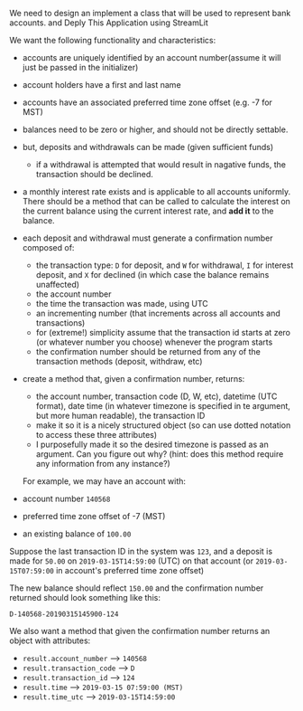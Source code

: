 We need to design an implement a class that will be used to represent bank accounts. and Deply This Application using StreamLit

We want the following functionality and characteristics:
- accounts are uniquely identified by an account number(assume it will just be passed in the initializer)
- account holders have a first and last name
- accounts have an associated preferred time zone offset (e.g. -7 for MST)
- balances need to be zero or higher, and should not be directly settable.
- but, deposits and withdrawals can be made (given sufficient funds)
    - if a withdrawal is attempted that would result in nagative funds, the transaction should be declined.
- a monthly interest rate exists and is applicable to all accounts uniformly. There should be a method that can be called to calculate the interest on the current balance using the current interest rate, and **add it** to the balance.
- each deposit and withdrawal must generate a confirmation number composed of:
    - the transaction type: `D` for deposit, and `W` for withdrawal, `I` for interest deposit, and `X` for declined (in which case the balance remains unaffected)
    - the account number
    - the time the transaction was made, using UTC
    - an incrementing number (that increments across all accounts and transactions)
    - for (extreme!) simplicity assume that the transaction id starts at zero (or whatever number you choose) whenever the program starts
    - the confirmation number should be returned from any of the transaction methods (deposit, withdraw, etc)
- create a method that, given a confirmation number, returns:
    - the account number, transaction code (D, W, etc), datetime (UTC format), date time (in whatever timezone is specified in te argument, but more human readable), the transaction ID
    - make it so it is a nicely structured object (so can use dotted notation to access these three attributes)
    - I purposefully made it so the desired timezone is passed as an argument. Can you figure out why? (hint: does this method require any information from any instance?)
    
    
    For example, we may have an account with:
- account number `140568` 
- preferred time zone offset of -7 (MST) 
- an existing balance of `100.00`

Suppose the last transaction ID in the system was `123`, and a deposit is made for `50.00` on `2019-03-15T14:59:00` (UTC) on that account (or `2019-03-15T07:59:00` in account's preferred time zone offset)

The new balance should reflect `150.00` and the confirmation number returned should look something like this:

```D-140568-20190315145900-124```

We also want a method that given the confirmation number returns an object with attributes:
- `result.account_number` --> `140568`
- `result.transaction_code` --> `D`
- `result.transaction_id` --> `124`
- `result.time` --> `2019-03-15 07:59:00 (MST)`
- `result.time_utc` --> `2019-03-15T14:59:00`
